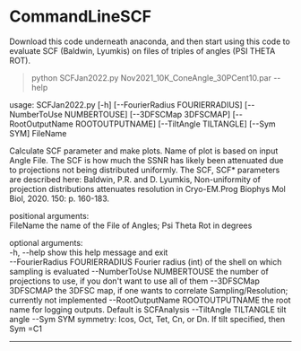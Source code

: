 # CommandLineSCF
Download this code underneath anaconda, and then start using this code to evaluate SCF (Baldwin, Lyumkis) on files of triples of angles (PSI THETA ROT).  



> python SCFJan2022.py Nov2021_10K_ConeAngle_30PCent10.par  --help


usage: SCFJan2022.py [-h] [--FourierRadius FOURIERRADIUS] [--NumberToUse NUMBERTOUSE] [--3DFSCMap 3DFSCMAP] [--RootOutputName ROOTOUTPUTNAME] [--TiltAngle TILTANGLE] [--Sym SYM] FileName  <br />

Calculate SCF parameter and make plots. Name of plot is based on input Angle File. The SCF is how much the SSNR has likely been attenuated due to projections not being distributed uniformly. The SCF, SCF* parameters are described here: Baldwin, P.R. and D. Lyumkis, Non-uniformity of projection distributions attenuates resolution in Cryo-EM.Prog Biophys Mol Biol, 2020. 150: p. 160-183. <br />

positional arguments:<br />
 FileName              the name of the File of Angles; Psi Theta Rot in degrees <br />

optional arguments: <br />
 -h, --help            show this help message and exit <br />
 --FourierRadius FOURIERRADIUS
                       Fourier radius (int) of the shell on which sampling is evaluated
 --NumberToUse NUMBERTOUSE
                       the number of projections to use, if you don't want to use all of them
 --3DFSCMap 3DFSCMAP   the 3DFSC map, if one wants to correlate Sampling/Resolution; currently not implemented
 --RootOutputName ROOTOUTPUTNAME
                       the root name for logging outputs. Default is SCFAnalysis
 --TiltAngle TILTANGLE
                       tilt angle
 --Sym SYM             symmetry: Icos, Oct, Tet, Cn, or Dn. If tilt specified, then Sym =C1  

----------------------------------------------------------------------------------

